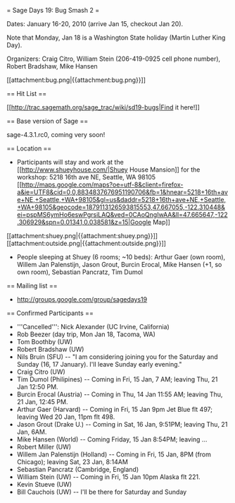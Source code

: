 = Sage Days 19: Bug Smash 2 =

Dates: January 16-20, 2010  (arrive Jan 15, checkout Jan 20).  

Note that Monday, Jan 18 is a Washington State holiday (Martin Luther King Day).

Organizers: Craig Citro, William Stein (206-419-0925 cell phone number), Robert Bradshaw, Mike Hansen


 [[attachment:bug.png|{{attachment:bug.png}}]]

== Hit List ==

 [[http://trac.sagemath.org/sage_trac/wiki/sd19-bugs|Find it here!]]

== Base version of Sage ==

 sage-4.3.1.rc0, coming very soon!

== Location ==

 * Participants will stay and work at the [[http://www.shueyhouse.com/|Shuey House Mansion]] for the workshop:
   5218 16th ave NE, Seattle, WA 98105  
   [[http://maps.google.com/maps?oe=utf-8&client=firefox-a&ie=UTF8&cid=0,0,8834837676951190706&fb=1&hnear=5218+16th+ave+NE,+Seattle,+WA+98105&gl=us&daddr=5218+16th+ave+NE,+Seattle,+WA+98105&geocode=1879113126593815553,47.667055,-122.310448&ei=pspMS6ymHo6eswPgrsiLAQ&ved=0CAoQngIwAA&ll=47.665647,-122.306929&spn=0.01341,0.038581&z=15|Google Map]]

 [[attachment:shuey.png|{{attachment:shuey.png}}]]  [[attachment:outside.png|{{attachment:outside.png}}]]

 * People sleeping at Shuey (6 rooms; ~10 beds): Arthur Gaer (own room), Willem Jan Palenstijn, Jason Grout, Burcin Erocal, Mike Hansen (+1, so own room), Sebastian Pancratz, Tim Dumol 

== Mailing list ==
 * http://groups.google.com/group/sagedays19

== Confirmed Participants ==

 * '''Cancelled''': Nick Alexander (UC Irvine, California)
 * Rob Beezer (day trip, Mon Jan 18, Tacoma, WA)
 * Tom Boothby (UW)
 * Robert Bradshaw (UW)
 * Nils Bruin (SFU) -- "I am considering joining you for the Saturday and Sunday (16, 17 January). I'll leave Sunday early evening."
 * Craig Citro (UW)
 * Tim Dumol (Philipines) -- Coming in Fri, 15 Jan, 7 AM; leaving Thu, 21 Jan 12:50 PM.
 * Burcin Erocal  (Austria) -- Coming in Thu, 14 Jan 11:55 AM; leaving Thu, 21 Jan, 12:45 PM.
 * Arthur Gaer (Harvard) -- Coming in Fri, 15 Jan 9pm Jet Blue flt 497; leaving Wed 20 Jan, 11pm flt 498. 
 * Jason Grout   (Drake U.) -- Coming in Sat, 16 Jan, 9:51PM; leaving Thu, 21 Jan, 6AM.
 * Mike Hansen (World) -- Coming Friday, 15 Jan 8:54PM; leaving ...
 * Robert Miller (UW)
 * Willem Jan Palenstijn  (Holland) -- Coming in Fri, 15 Jan, 8PM (from Chicago); leaving Sat, 23 Jan, 8:14AM
 * Sebastian Pancratz  (Cambridge, England)
 * William Stein (UW) -- Coming in Fri, 15 Jan 10pm Alaska flt 221.
 * Kevin Stueve (UW)
 * Bill Cauchois (UW) -- I'll be there for Saturday and Sunday
